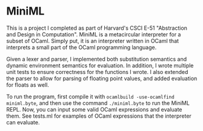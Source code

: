 
# MiniML

This is a project I completed as part of Harvard's CSCI E-51 "Abstraction and Design in Computation".
MiniML is a metacircular interpreter for a subset of OCaml. Simply put, it is an interpreter written in OCaml that interprets a small part of the OCaml programming language.


Given a lexer and parser, I implemented both substitution semantics and dynamic environment semantics for evaluation. In addition, I wrote multiple unit tests to ensure correctness for the functions I wrote. I also extended the parser to allow for parsing of floating point values, and added evaluation for floats as well.

To run the program, first compile it with `ocamlbuild -use-ocamlfind miniml.byte`, and then use the command `./miniml.byte` to run the MiniML REPL. Now, you can input some valid OCaml expressions and evaluate them. See tests.ml for examples of OCaml expressions that the interpreter can evaluate.